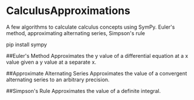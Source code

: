 # CalculusApproximations
A few algorithms to calculate calculus concepts using SymPy. Euler's method, approximating alternating series, Simpson's rule

pip install sympy

##Euler's Method
Approximates the y value of a differential equation at a x value given a y value at a separate x.

##Approximate Alternating Series
Approximates the value of a convergent alternating series to an arbitrary precision.

##Simpson's Rule
Approximates the value of a definite integral.

